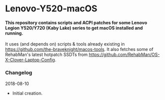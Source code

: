 # Lenovo-Y520-macOS
#### This repository contains scripts and ACPI patches for some Lenovo Legion Y520/Y720 (Kaby Lake) series to get macOS installed and running.

It uses (and depends on) scripts & tools already existing in https://github.com/the-braveknight/macos-tools.
It also fetches some of RehabMan's latest hotpatch SSDTs from https://github.com/RehabMan/OS-X-Clover-Laptop-Config.

### Changelog
2018-08-10
- Initial creation.
